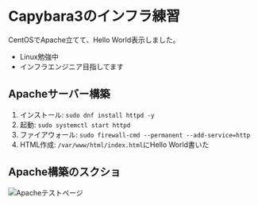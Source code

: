 # Capybara3のインフラ練習
CentOSでApache立てて、Hello World表示しました。
- Linux勉強中
- インフラエンジニア目指してます

## Apacheサーバー構築
1. インストール: `sudo dnf install httpd -y`
2. 起動: `sudo systemctl start httpd`
3. ファイアウォール: `sudo firewall-cmd --permanent --add-service=http`
4. HTML作成: `/var/www/html/index.html`にHello World書いた

## Apache構築のスクショ
![Apacheテストページ](images/スクリーンショット2025-04-17234112.png)
